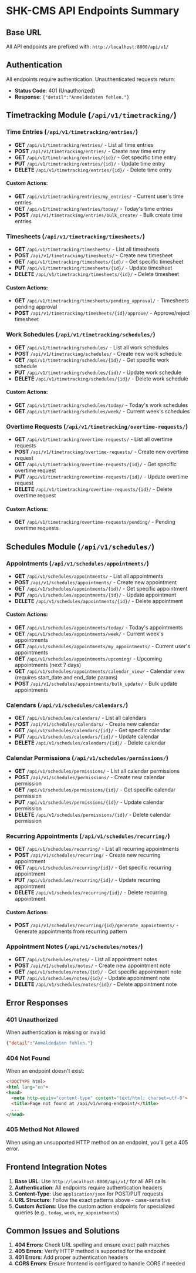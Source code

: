 # SHK-CMS API Endpoints Summary

## Base URL
All API endpoints are prefixed with: `http://localhost:8000/api/v1/`

## Authentication
All endpoints require authentication. Unauthenticated requests return:
- **Status Code**: 401 (Unauthorized)
- **Response**: `{"detail":"Anmeldedaten fehlen."}`

## Timetracking Module (`/api/v1/timetracking/`)

### Time Entries (`/api/v1/timetracking/entries/`)
- **GET** `/api/v1/timetracking/entries/` - List all time entries
- **POST** `/api/v1/timetracking/entries/` - Create new time entry
- **GET** `/api/v1/timetracking/entries/{id}/` - Get specific time entry
- **PUT** `/api/v1/timetracking/entries/{id}/` - Update time entry
- **DELETE** `/api/v1/timetracking/entries/{id}/` - Delete time entry

#### Custom Actions:
- **GET** `/api/v1/timetracking/entries/my_entries/` - Current user's time entries
- **GET** `/api/v1/timetracking/entries/today/` - Today's time entries
- **POST** `/api/v1/timetracking/entries/bulk_create/` - Bulk create time entries

### Timesheets (`/api/v1/timetracking/timesheets/`)
- **GET** `/api/v1/timetracking/timesheets/` - List all timesheets
- **POST** `/api/v1/timetracking/timesheets/` - Create new timesheet
- **GET** `/api/v1/timetracking/timesheets/{id}/` - Get specific timesheet
- **PUT** `/api/v1/timetracking/timesheets/{id}/` - Update timesheet
- **DELETE** `/api/v1/timetracking/timesheets/{id}/` - Delete timesheet

#### Custom Actions:
- **GET** `/api/v1/timetracking/timesheets/pending_approval/` - Timesheets pending approval
- **POST** `/api/v1/timetracking/timesheets/{id}/approve/` - Approve/reject timesheet

### Work Schedules (`/api/v1/timetracking/schedules/`)
- **GET** `/api/v1/timetracking/schedules/` - List all work schedules
- **POST** `/api/v1/timetracking/schedules/` - Create new work schedule
- **GET** `/api/v1/timetracking/schedules/{id}/` - Get specific work schedule
- **PUT** `/api/v1/timetracking/schedules/{id}/` - Update work schedule
- **DELETE** `/api/v1/timetracking/schedules/{id}/` - Delete work schedule

#### Custom Actions:
- **GET** `/api/v1/timetracking/schedules/today/` - Today's work schedules
- **GET** `/api/v1/timetracking/schedules/week/` - Current week's schedules

### Overtime Requests (`/api/v1/timetracking/overtime-requests/`)
- **GET** `/api/v1/timetracking/overtime-requests/` - List all overtime requests
- **POST** `/api/v1/timetracking/overtime-requests/` - Create new overtime request
- **GET** `/api/v1/timetracking/overtime-requests/{id}/` - Get specific overtime request
- **PUT** `/api/v1/timetracking/overtime-requests/{id}/` - Update overtime request
- **DELETE** `/api/v1/timetracking/overtime-requests/{id}/` - Delete overtime request

#### Custom Actions:
- **GET** `/api/v1/timetracking/overtime-requests/pending/` - Pending overtime requests

## Schedules Module (`/api/v1/schedules/`)

### Appointments (`/api/v1/schedules/appointments/`)
- **GET** `/api/v1/schedules/appointments/` - List all appointments
- **POST** `/api/v1/schedules/appointments/` - Create new appointment
- **GET** `/api/v1/schedules/appointments/{id}/` - Get specific appointment
- **PUT** `/api/v1/schedules/appointments/{id}/` - Update appointment
- **DELETE** `/api/v1/schedules/appointments/{id}/` - Delete appointment

#### Custom Actions:
- **GET** `/api/v1/schedules/appointments/today/` - Today's appointments
- **GET** `/api/v1/schedules/appointments/week/` - Current week's appointments
- **GET** `/api/v1/schedules/appointments/my_appointments/` - Current user's appointments
- **GET** `/api/v1/schedules/appointments/upcoming/` - Upcoming appointments (next 7 days)
- **GET** `/api/v1/schedules/appointments/calendar_view/` - Calendar view (requires start_date and end_date params)
- **POST** `/api/v1/schedules/appointments/bulk_update/` - Bulk update appointments

### Calendars (`/api/v1/schedules/calendars/`)
- **GET** `/api/v1/schedules/calendars/` - List all calendars
- **POST** `/api/v1/schedules/calendars/` - Create new calendar
- **GET** `/api/v1/schedules/calendars/{id}/` - Get specific calendar
- **PUT** `/api/v1/schedules/calendars/{id}/` - Update calendar
- **DELETE** `/api/v1/schedules/calendars/{id}/` - Delete calendar

### Calendar Permissions (`/api/v1/schedules/permissions/`)
- **GET** `/api/v1/schedules/permissions/` - List all calendar permissions
- **POST** `/api/v1/schedules/permissions/` - Create new calendar permission
- **GET** `/api/v1/schedules/permissions/{id}/` - Get specific calendar permission
- **PUT** `/api/v1/schedules/permissions/{id}/` - Update calendar permission
- **DELETE** `/api/v1/schedules/permissions/{id}/` - Delete calendar permission

### Recurring Appointments (`/api/v1/schedules/recurring/`)
- **GET** `/api/v1/schedules/recurring/` - List all recurring appointments
- **POST** `/api/v1/schedules/recurring/` - Create new recurring appointment
- **GET** `/api/v1/schedules/recurring/{id}/` - Get specific recurring appointment
- **PUT** `/api/v1/schedules/recurring/{id}/` - Update recurring appointment
- **DELETE** `/api/v1/schedules/recurring/{id}/` - Delete recurring appointment

#### Custom Actions:
- **POST** `/api/v1/schedules/recurring/{id}/generate_appointments/` - Generate appointments from recurring pattern

### Appointment Notes (`/api/v1/schedules/notes/`)
- **GET** `/api/v1/schedules/notes/` - List all appointment notes
- **POST** `/api/v1/schedules/notes/` - Create new appointment note
- **GET** `/api/v1/schedules/notes/{id}/` - Get specific appointment note
- **PUT** `/api/v1/schedules/notes/{id}/` - Update appointment note
- **DELETE** `/api/v1/schedules/notes/{id}/` - Delete appointment note

## Error Responses

### 401 Unauthorized
When authentication is missing or invalid:
```json
{"detail":"Anmeldedaten fehlen."}
```

### 404 Not Found
When an endpoint doesn't exist:
```html
<!DOCTYPE html>
<html lang="en">
<head>
  <meta http-equiv="content-type" content="text/html; charset=utf-8">
  <title>Page not found at /api/v1/wrong-endpoint/</title>
  ...
</head>
```

### 405 Method Not Allowed
When using an unsupported HTTP method on an endpoint, you'll get a 405 error.

## Frontend Integration Notes

1. **Base URL**: Use `http://localhost:8000/api/v1/` for all API calls
2. **Authentication**: All endpoints require authentication headers
3. **Content-Type**: Use `application/json` for POST/PUT requests
4. **URL Structure**: Follow the exact patterns above - case-sensitive
5. **Custom Actions**: Use the custom action endpoints for specialized queries (e.g., `today`, `week`, `my_appointments`)

## Common Issues and Solutions

1. **404 Errors**: Check URL spelling and ensure exact path matches
2. **405 Errors**: Verify HTTP method is supported for the endpoint
3. **401 Errors**: Add proper authentication headers
4. **CORS Errors**: Ensure frontend is configured to handle CORS if needed